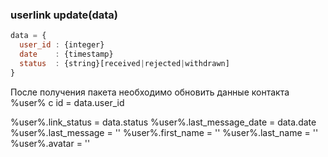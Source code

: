 ### userlink update(data)
```javascript
data = {
  user_id : {integer}
  date    : {timestamp}
  status  : {string}[received|rejected|withdrawn]
}
```

После получения пакета необходимо обновить данные контакта %user% с id = data.user_id

%user%.link_status = data.status
%user%.last_message_date = data.date
%user%.last_message = ''
%user%.first_name = ''
%user%.last_name = ''
%user%.avatar = ''
